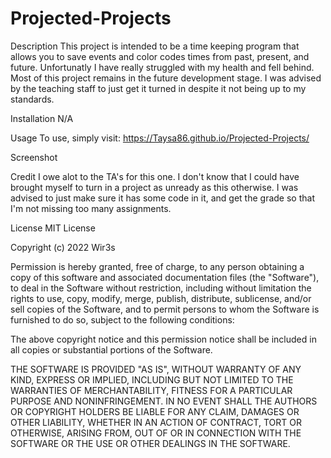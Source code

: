 # Projected-Projects

Description
This project is intended to be a time keeping program that allows you to save events and color codes times from past, present, and future. Unfortunatly I have really struggled with my health and fell behind. Most of this project remains in the future development stage. I was advised by the teaching staff to just get it turned in despite it not being up to my standards.

Installation
N/A

Usage
To use, simply visit: https://Taysa86.github.io/Projected-Projects/

Screenshot

Credit
I owe alot to the TA's for this one. I don't know that I could have brought myself to turn in a project as unready as this otherwise. I was advised to just make sure it has some code in it, and get the grade so that I'm not missing too many assignments.

License
MIT License

Copyright (c) 2022 Wir3s

Permission is hereby granted, free of charge, to any person obtaining a copy of this software and associated documentation files (the "Software"), to deal in the Software without restriction, including without limitation the rights to use, copy, modify, merge, publish, distribute, sublicense, and/or sell copies of the Software, and to permit persons to whom the Software is furnished to do so, subject to the following conditions:

The above copyright notice and this permission notice shall be included in all copies or substantial portions of the Software.

THE SOFTWARE IS PROVIDED "AS IS", WITHOUT WARRANTY OF ANY KIND, EXPRESS OR IMPLIED, INCLUDING BUT NOT LIMITED TO THE WARRANTIES OF MERCHANTABILITY, FITNESS FOR A PARTICULAR PURPOSE AND NONINFRINGEMENT. IN NO EVENT SHALL THE AUTHORS OR COPYRIGHT HOLDERS BE LIABLE FOR ANY CLAIM, DAMAGES OR OTHER LIABILITY, WHETHER IN AN ACTION OF CONTRACT, TORT OR OTHERWISE, ARISING FROM, OUT OF OR IN CONNECTION WITH THE SOFTWARE OR THE USE OR OTHER DEALINGS IN THE SOFTWARE.
